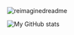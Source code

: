 <img src="https://myreadme.vercel.app/api/embed/frascalise?panels=userstatistics,toprepositories,toplanguages,commitgraph" alt="reimaginedreadme" />

![My GitHub stats](https://github-readme-stats.vercel.app/api?username=frascalise&show_icons=true&theme=radical)
<!---
frascalise/frascalise is a ✨ special ✨ repository because its `README.md` (this file) appears on your GitHub profile.
You can click the Preview link to take a look at your changes.
--->
